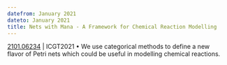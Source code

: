 ```yaml
---
datefrom: January 2021
dateto: January 2021
title: Nets with Mana - A Framework for Chemical Reaction Modelling
---
```


[2101.06234](https://arxiv.org/abs/2101.06234) | ICGT2021 • We use categorical methods to define a new flavor of Petri nets which could be useful in modelling chemical reactions.
